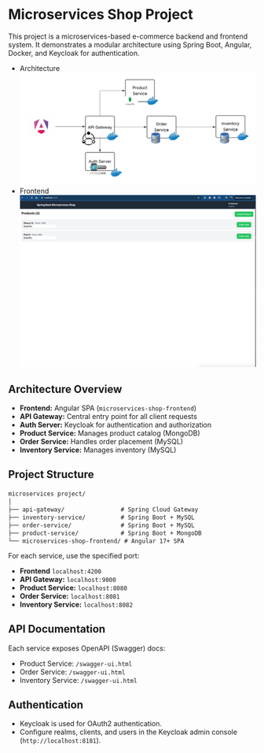 # Microservices Shop Project

This project is a microservices-based e-commerce backend and frontend system. It demonstrates a modular architecture using Spring Boot, Angular, Docker, and Keycloak for authentication.

- Architecture
![Architecture Diagram](architecture.png)
- Frontend
![alt text](frontend.png)
## Architecture Overview

- **Frontend:** Angular SPA (`microservices-shop-frontend`)
- **API Gateway:** Central entry point for all client requests
- **Auth Server:** Keycloak for authentication and authorization
- **Product Service:** Manages product catalog (MongoDB)
- **Order Service:** Handles order placement (MySQL)
- **Inventory Service:** Manages inventory (MySQL)

## Project Structure

```
microservices project/
│
├── api-gateway/                # Spring Cloud Gateway
├── inventory-service/          # Spring Boot + MySQL
├── order-service/              # Spring Boot + MySQL
├── product-service/            # Spring Boot + MongoDB
└── microservices-shop-frontend/ # Angular 17+ SPA
```



For each service, use the specified port:

- **Frontend** `localhost:4200`
- **API Gateway:** `localhost:9000`
- **Product Service:** `localhost:8080`
- **Order Service:** `localhost:8081`
- **Inventory Service:** `localhost:8082`

## API Documentation

Each service exposes OpenAPI (Swagger) docs:

- Product Service: `/swagger-ui.html`
- Order Service: `/swagger-ui.html`
- Inventory Service: `/swagger-ui.html`

## Authentication

- Keycloak is used for OAuth2 authentication.
- Configure realms, clients, and users in the Keycloak admin console (`http://localhost:8181`).



